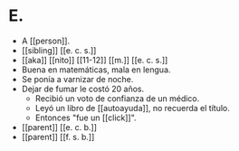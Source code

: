 # E.

- A [[person]].
- [[sibling]] [[e. c. s.]]
- [[aka]] [[nito]] [[11-12]] [[m.]] [[e. c. s.]]
- Buena en matemáticas, mala en lengua.
- Se ponía a varnizar de noche.
- Dejar de fumar le costó 20 años.
  - Recibió un voto de confianza de un médico.
  - Leyó un libro de [[autoayuda]], no recuerda el título.
  - Entonces "fue un [[click]]".
- [[parent]] [[e. c. b.]]
- [[parent]] [[f. s. b.]]



